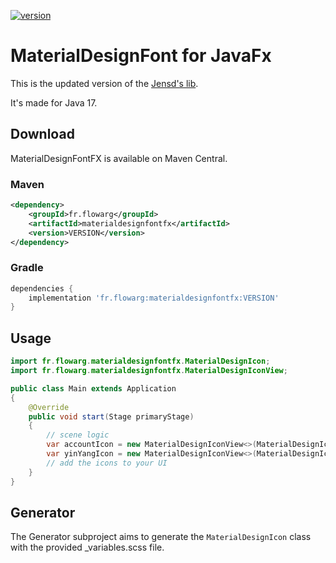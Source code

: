 [version]: https://img.shields.io/maven-central/v/fr.flowarg/materialdesignfontfx.svg?label=Download
[download]: https://central.sonatype.com/artifact/fr.flowarg/materialdesignfontfx

[ ![version][] ][download]

# MaterialDesignFont for JavaFx

This is the updated version of the [Jensd's lib](https://bitbucket.org/Jerady/fontawesomefx/src/master/fontawesomefx/fontawesomefx-materialdesignfont/).

It's made for Java 17.

## Download
MaterialDesignFontFX is available on Maven Central.

### Maven
```xml
<dependency>
    <groupId>fr.flowarg</groupId>
    <artifactId>materialdesignfontfx</artifactId>
    <version>VERSION</version>
</dependency>
```

### Gradle
```gradle
dependencies {
    implementation 'fr.flowarg:materialdesignfontfx:VERSION'
}
```

## Usage
```java
import fr.flowarg.materialdesignfontfx.MaterialDesignIcon;
import fr.flowarg.materialdesignfontfx.MaterialDesignIconView;

public class Main extends Application
{
    @Override
    public void start(Stage primaryStage)
    {
        // scene logic
        var accountIcon = new MaterialDesignIconView<>(MaterialDesignIcon.A.ACCOUNT);
        var yinYangIcon = new MaterialDesignIconView<>(MaterialDesignIcon.Y.YIN_YANG);
        // add the icons to your UI
    }
}
```

## Generator
The Generator subproject aims to generate the `MaterialDesignIcon` class with the provided _variables.scss file.